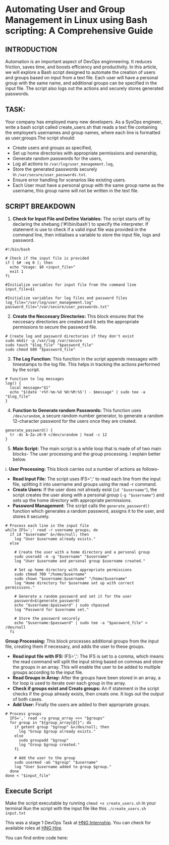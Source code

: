 # Automating User and Group Management in Linux using Bash scripting: A Comprehensive Guide

## INTRODUCTION
Automation is an important aspect of DevOps enginneering. It reduces friction, saves time, and boosts efficiency and productivity.
In this article, we will explore a Bash script designed to automate the creation of users and groups based on input from a text file. Each user will have a personal group with the same name, and additional groups can be specified in the input file. The script also logs out the actions and securely stores generated passwords.

## TASK:
Your company has employed many new developers. As a SysOps engineer, write a bash script called create_users.sh that reads a text file containing the employee’s usernames and group names, where each line is formatted as user;groups.The script should: 
* Create users and groups as specified,
* Set up home directories with appropriate permissions and ownership,
* Generate random passwords for the users,
* Log all actions to `/var/log/user_management.log`,
* Store the generated passwords securely in `/var/secure/user_passwords.txt`.
* Ensure error handling for scenarios like existing users.
* Each User must have a personal group with the same group name as the username, this group name will not be written in the text file.

## SCRIPT BREAKDOWN

1. **Check for Input File and Define Variables:** The script starts off by declaring the shebang  ('#!/bin/bash') to specify the interpreter. If statement is use to check if a valid input file was provided in the command line, then initialises a variable to store the input file, logs and password.

```
#!/bin/bash

# Check if the input file is provided
if [ $# -eq 0 ]; then
  echo "Usage: $0 <input_file>"
  exit 1
fi

#Initialize variables for input file from the command line
input_file=$1

#Initialize variables for log files and password files
log_file="/var/log/user_management.log"
password_file="/var/secure/user_passwords.txt"
```

2. **Create the Neccesary Directories:** This block ensures that the neccesary directories are created and it sets the appropriate permissions to secure the password file.
```
# Create log and password directories if they don't exist
sudo mkdir -p /var/log /var/secure
sudo touch "$log_file" "$password_file"
sudo chmod 600 "$password_file"

```

3. **The Log Function:** This function in the script appends messages with timestamps to the log file. This helps in tracking the actions performed by the script.

```
# Function to log messages
log() {
  local message="$1"
  echo "$(date '+%Y-%m-%d %H:%M:%S') - $message" | sudo tee -a "$log_file"
}

```

4. **Function to Generate random Passwords:** This function uses `/dev/urandom`, a secure random number generator, to generate a random 12-character password for the users once they are created.
```
generate_password() {
  tr -dc A-Za-z0-9 </dev/urandom | head -c 12
}
```

5. **Main Script:** The main script is a while loop that is made of of two main blocks- The user processing and the group processing. I explain better below.

i. **User Processing:** This block carries out a number of actions as follows-
* **Read Input File:** The script uses IFS=';' to read each line from the input file, splitting it into username and groups using the  read -r command.
* **Create Users:** If the user does not already exist (`id "$username"`), the script creates the user along with a personal group (`-g "$username"`) and sets up the home directory with appropriate permissions.
* **Password Management**: The script calls the `generate_password()` function which generates a random password, assigns it to the user, and stores it securely.

```
# Process each line in the input file
while IFS=';' read -r username groups; do
  if id "$username" &>/dev/null; then
    log "User $username already exists."
  else

    # Create the user with a home directory and a personal group
    sudo useradd -m -g "$username" "$username"
    log "User $username and personal group $username created."

    # Set up home directory with appropriate permissions
    sudo chmod 700 "/home/$username"
    sudo chown "$username:$username" "/home/$username"
    log "Home directory for $username set up with correct permissions."

    # Generate a random password and set it for the user
    password=$(generate_password)
    echo "$username:$password" | sudo chpasswd
    log "Password for $username set."
    
    # Store the password securely
    echo "$username:$password" | sudo tee -a "$password_file" > /dev/null
  fi
```
**Group Processing:** This block processes additional groups from the input file, creating them if necessary, and adds the user to these groups.
* **Read input file with IFS:** IFS=',': The IFS is set to a comma, which means the read command will split the input string based on commas and store the groups in an array. This will enable the user to be added to multiple groups according to the input file.
* **Read Groups in Array:** After the groups have been stored in an array, a for loop is used to iterate over each group in the array.
* **Check if groups exist and Creats groups:** An if statement in the script checks if the group already exists, then creats one. It logs out the output of both cases.
* **Add User:** Finally the users are added to their appropriate groups.

```
# Process groups
  IFS=',' read -ra group_array <<< "$groups"
  for group in "${group_array[@]}"; do
    if getent group "$group" &>/dev/null; then
      log "Group $group already exists."
    else
      sudo groupadd "$group"
      log "Group $group created."
    fi

    # Add the user to the group
    sudo usermod -aG "$group" "$username"
    log "User $username added to group $group."
  done
done < "$input_file"
```
## Execute Script
Make the script executable by running `chmod +x create_users.sh` in your terminal
Run the script with the input file like this `./create_users.sh input.txt`

This was a stage 1 DevOps Task at [HNG Internship](https://hng.tech/internship). You can check for available roles at [HNG Hire](https://hng.tech/hire).

You can find entire code here: 